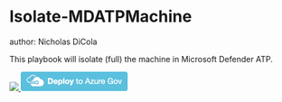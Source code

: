 # Isolate-MDATPMachine
author: Nicholas DiCola

This playbook will isolate (full) the machine in Microsoft Defender ATP.

<a href="https://azuredeploy.net/?repository=https://github.com/Azure/Azure-Sentinel/blob/master/Playbooks/Isolate-MDATPMachine" target="_blank">
    <img src="http://azuredeploy.net/deploybutton.png"/>
</a>
<a href="https://portal.azure.us/#create/Microsoft.Template/uri/https%3A%2F%2Fraw.githubusercontent.com%2FAzure%2FAzure-Sentinel%2Fmaster%2FPlaybooks%2FIsolate-MDATPMachine%2Fazuredeploy.json" target="_blank">
<img src="https://raw.githubusercontent.com/Azure/azure-quickstart-templates/master/1-CONTRIBUTION-GUIDE/images/deploytoazuregov.png"/>
</a>
